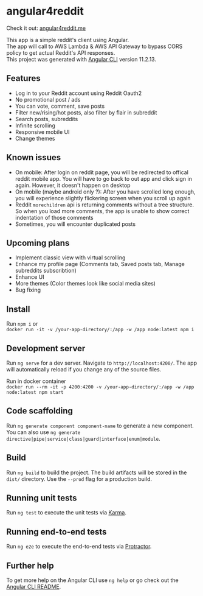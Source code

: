 # angular4reddit
Check it out: [angular4reddit.me](https://angular4reddit.me)  
  
This app is a simple reddit's client using Angular.  
The app will call to AWS Lambda & AWS API Gateway to bypass CORS policy to get actual Reddit's API responses.  
This project was generated with [Angular CLI](https://github.com/angular/angular-cli) version 11.2.13.

## Features

- Log in to your Reddit account using Reddit Oauth2
- No promotional post / ads
- You can vote, comment, save posts
- Filter new/rising/hot posts, also filter by flair in subreddit
- Search posts, subreddits
- Infinite scrolling
- Responsive mobile UI
- Change themes

## Known issues

- On mobile: After login on reddit page, you will be redirected to offical reddit mobile app. You will have to go back to out app and click sign in again. However, it doesn't happen on desktop
- On mobile (maybe android only ?): After you have scrolled long enough, you will experience slightly flickering screen when you scroll up again
- Reddit `morechildren` api is returning comments without a tree structure. So when you load more comments, the app is unable to show correct indentation of those comments
- Sometimes, you will encounter duplicated posts

## Upcoming plans

- Implement classic view with virtual scrolling
- Enhance my profile page (Comments tab, Saved posts tab, Manage subreddits subscribtion)
- Enhance UI
- More themes (Color themes look like social media sites)
- Bug fixing

## Install

Run `npm i` or  
 ```docker run -it -v /your-app-directory/:/app -w /app node:latest npm i```

## Development server

Run `ng serve` for a dev server. Navigate to `http://localhost:4200/`. The app will automatically reload if you change any of the source files.  

Run in docker container  
```docker run --rm -it -p 4200:4200 -v /your-app-directory/:/app -w /app node:latest npm start```

## Code scaffolding

Run `ng generate component component-name` to generate a new component. You can also use `ng generate directive|pipe|service|class|guard|interface|enum|module`.

## Build

Run `ng build` to build the project. The build artifacts will be stored in the `dist/` directory. Use the `--prod` flag for a production build.

## Running unit tests

Run `ng test` to execute the unit tests via [Karma](https://karma-runner.github.io).

## Running end-to-end tests

Run `ng e2e` to execute the end-to-end tests via [Protractor](http://www.protractortest.org/).

## Further help

To get more help on the Angular CLI use `ng help` or go check out the [Angular CLI README](https://github.com/angular/angular-cli/blob/master/README.md).
